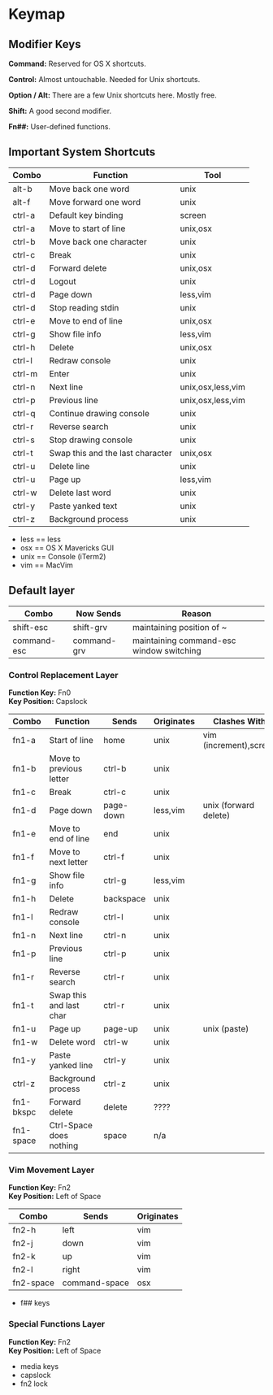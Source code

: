 Keymap
======

## Modifier Keys

**Command:** 
Reserved for OS X shortcuts.

**Control:**
Almost untouchable. Needed for Unix shortcuts.

**Option / Alt:**
There are a few Unix shortcuts here. Mostly free.

**Shift:**
A good second modifier.

**Fn##:**
User-defined functions.


## Important System Shortcuts

| Combo                     | Function                          | Tool        |
| ------------------------- | --------------------------------- | ----------- |
| alt-b                     | Move back one word                | unix        |
| alt-f                     | Move forward one word             | unix        |
| ctrl-a                    | Default key binding               | screen      |
| ctrl-a                    | Move to start of line             | unix,osx    |
| ctrl-b                    | Move back one character           | unix        |
| ctrl-c                    | Break                             | unix        |
| ctrl-d                    | Forward delete                    | unix,osx    |
| ctrl-d                    | Logout                            | unix        |
| ctrl-d                    | Page down                         | less,vim    |
| ctrl-d                    | Stop reading stdin                | unix        |
| ctrl-e                    | Move to end of line               | unix,osx    |
| ctrl-g                    | Show file info                    | less,vim    |
| ctrl-h                    | Delete                            | unix,osx    |
| ctrl-l                    | Redraw console                    | unix        |
| ctrl-m                    | Enter                             | unix        |
| ctrl-n                    | Next line                         | unix,osx,less,vim    |
| ctrl-p                    | Previous line                     | unix,osx,less,vim    |
| ctrl-q                    | Continue drawing console          | unix        |
| ctrl-r                    | Reverse search                    | unix        |
| ctrl-s                    | Stop drawing console              | unix        |
| ctrl-t                    | Swap this and the last character  | unix,osx    |
| ctrl-u                    | Delete line                       | unix        |
| ctrl-u                    | Page up                           | less,vim    |
| ctrl-w                    | Delete last word                  | unix        |
| ctrl-y                    | Paste yanked text                 | unix        |
| ctrl-z                    | Background process                | unix        |


* less == less
* osx  == OS X Mavericks GUI
* unix == Console (iTerm2)
* vim  == MacVim


## Default layer

| Combo                     | Now Sends        | Reason                       |
| ------------------------- | ---------------- | ---------------------------- |
| shift-esc                 | shift-grv        | maintaining position of ~    |
| command-esc               | command-grv      | maintaining command-esc window switching |

### Control Replacement Layer

**Function Key:** Fn0  
**Key Position:** Capslock

| Combo        | Function               | Sends        | Originates | Clashes With        | Fixes    |
| ------------ | ---------------------- | ------------ | ---------- | ------------------- | -------- |
| fn1-a        | Start of line          | home         | unix       | vim (increment),screen | chrome|
| fn1-b        | Move to previous letter| ctrl-b       | unix       |                     |          |
| fn1-c        | Break                  | ctrl-c       | unix       |                     |          |
| fn1-d        | Page down              | page-down    | less,vim   | unix (forward delete)|         |
| fn1-e        | Move to end of line    | end          | unix       |                     | chrome   |
| fn1-f        | Move to next letter    | ctrl-f       | unix       |                     |          |
| fn1-g        | Show file info         | ctrl-g       | less,vim   |                     |          |
| fn1-h        | Delete                 | backspace    | unix       |                     | various  |
| fn1-l        | Redraw console         | ctrl-l       | unix       |                     |          |
| fn1-n        | Next line              | ctrl-n       | unix       |                     |          |
| fn1-p        | Previous line          | ctrl-p       | unix       |                     |          |
| fn1-r        | Reverse search         | ctrl-r       | unix       |                     |          |
| fn1-t        | Swap this and last char| ctrl-r       | unix       |                     |          |
| fn1-u        | Page up                | page-up      | unix       | unix (paste)        |          |
| fn1-w        | Delete word            | ctrl-w       | unix       |                     |          |
| fn1-y        | Paste yanked line      | ctrl-y       | unix       |                     |          |
| ctrl-z       | Background process     | ctrl-z       | unix       |                     |          |
| fn1-bkspc    | Forward delete         | delete       | ????       |                     |          |
| fn1-space    | Ctrl-Space does nothing| space        | n/a        |                     | osx      |


### Vim Movement Layer

**Function Key:** Fn2  
**Key Position:** Left of Space

| Combo        | Sends         | Originates |
| ------------ | ------------- | ---------- |
| fn2-h        | left          | vim        |
| fn2-j        | down          | vim        |
| fn2-k        | up            | vim        |
| fn2-l        | right         | vim        |
| fn2-space    | command-space | osx        |

- f## keys

### Special Functions Layer

**Function Key:** Fn2  
**Key Position:** Left of Space

- media keys
- capslock
- fn2 lock
